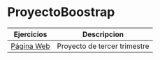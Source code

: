 # ProyectoBoostrap
Ejercicios|Descripcion
----------|-----------
[Página Web](https://thewildprojectfan.000webhostapp.com/)|Proyecto de tercer trimestre 
